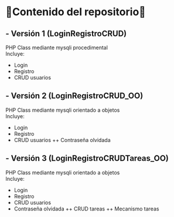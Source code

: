 # :cherry_blossom:Contenido del repositorio:cherry_blossom:
## - Versión 1 (LoginRegistroCRUD)   
PHP Class mediante mysqli procedimental  
Incluye:  
+ Login
+ Registro
+ CRUD usuarios

## - Versión 2 (LoginRegistroCRUD_OO)  
PHP Class mediante mysqli orientado a objetos  
Incluye:  
+ Login
+ Registro
+ CRUD usuarios
++ Contraseña olvidada

## - Versión 3 (LoginRegistroCRUDTareas_OO)   
PHP Class mediante mysqli orientado a objetos  
Incluye:  
+ Login
+ Registro
+ CRUD usuarios
+ Contraseña olvidada
++ CRUD tareas
++ Mecanismo tareas
